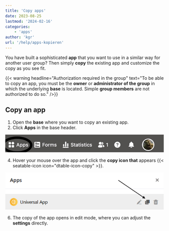 ```yaml
---
title: 'Copy apps'
date: 2023-08-25
lastmod: '2024-02-16'
categories:
    - 'apps'
author: 'kgr'
url: '/help/apps-kopieren'
---
```


You have built a sophisticated **app** that you want to use in a similar way for another user group? Then simply **copy** the existing app and customize the copy as you see fit.

{{< warning  headline="Authorization required in the group"  text="To be able to copy an app, you must be the **owner** or **administrator of the group** in which the underlying **base** is located. Simple **group members** are not authorized to do so." />}}

## Copy an app

1. Open the **base** where you want to copy an existing app.
2. Click **Apps** in the base header.

![Click apps in the base header](images/click-apps-in-the-base-header.jpg)

4. Hover your mouse over the app and click the **copy icon that** appears {{< seatable-icon icon="dtable-icon-copy" >}}.

![Copy apps](images/Apps-kopieren.png)

6. The copy of the app opens in edit mode, where you can adjust the **settings** directly.
